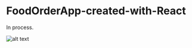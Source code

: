 # FoodOrderApp-created-with-React
In process.

![alt text](https://www.google.com/search?q=foto&sxsrf=ALiCzsZPf87Tf1KpH9P8tcsQEtD1WUFhdQ:1670899271596&source=lnms&tbm=isch&sa=X&ved=2ahUKEwiKuafsyPX7AhVtkZUCHWY6B9EQ_AUoAXoECAIQAw&biw=1366&bih=625&dpr=1#imgrc=1d0KYXzR2E96IM)
